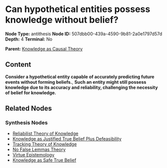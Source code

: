 # Can hypothetical entities possess knowledge without belief?

**Node Type:** antithesis
**Node ID:** 507dbb00-439a-4590-9b81-2a0e1797d57d
**Depth:** 4
**Terminal:** No

**Parent:** [Knowledge as Causal Theory](knowledge-as-causal-theory-synthesis-6fddc3ff-6dc6-459c-83dd-d6a1477b3386.md)

## Content

**Consider a hypothetical entity capable of accurately predicting future events without forming beliefs.**, **Such an entity might still possess knowledge due to its accuracy and reliability, challenging the necessity of belief for knowledge.**

## Related Nodes

### Synthesis Nodes

- [Reliabilist Theory of Knowledge](reliabilist-theory-of-knowledge-synthesis-3883f1a0-0c2c-44ba-b81e-482d38fd5a4a.md)
- [Knowledge as Justified True Belief Plus Defeasibility](knowledge-as-justified-true-belief-plus-defeasibility-synthesis-7ef87fa9-7045-41ba-b0d6-0d7c49cd9700.md)
- [Tracking Theory of Knowledge](tracking-theory-of-knowledge-synthesis-ef78a380-cd6c-4531-85fc-6323de43eef5.md)
- [No False Lemmas Theory](no-false-lemmas-theory-synthesis-f610eef5-ef65-4c56-bf55-da76ffcd1669.md)
- [Virtue Epistemology](virtue-epistemology-synthesis-6f02bf9e-c258-47f3-bbcc-b6e92040529e.md)
- [Knowledge as Safe True Belief](knowledge-as-safe-true-belief-synthesis-85927327-4cc8-43c9-a2b5-0972bf4d3ace.md)
